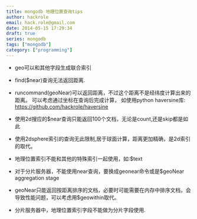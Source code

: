 ```yaml
---
title: mongodb 地理位置查询tips
author: hackrole
email: hack.role@gmail.com
date: 2014-05-15 17:29:34
draft: true
series: mongodb
tags: ["mongodb"]
category: ["programming"]
---
```





+ geo可以和其他字段生成联合索引

+ find($near)查询无法返回距离.

+ runcommand(geoNear)可以返回距离，不过这个距离不是经纬度计算出来的距离。
   可以考虑通过坐标在查询后完成计算， 如使用python haversine库: https://github.com/hackrole/haversine

+ 使用2d搜应的$near查询只能返回100个文档，无论是count,还是skip都是如此

+ 使用2dsphere索引的查询无此限制,居于球面计算，距离更加精确，是2d索引的取代。

+ 地理位置索引不能和其他的特殊索引一起使用，如:$text

+ 对于分片服务器，不能使用near查询，要换成geonear命令或是$geoNear aggregation stage

+ geoNear只能返回按距离排序的文档，必要时可能需要在内存中排序文档，会导致性能问题，可以考虑用$geowithin取代。

+ 分片服务器中，地理位置索引字段不能做为分片字段使用.

